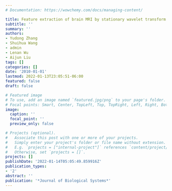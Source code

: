 ```yaml
---
# Documentation: https://wowchemy.com/docs/managing-content/

title: Feature extraction of brain MRI by stationary wavelet transform and its applications
subtitle: ''
summary: ''
authors:
- Yudong Zhang
- Shuihua Wang
- admin
- Lenan Wu
- Aijun Liu
tags: []
categories: []
date: '2010-01-01'
lastmod: 2022-01-13T23:05:51-06:00
featured: false
draft: false

# Featured image
# To use, add an image named `featured.jpg/png` to your page's folder.
# Focal points: Smart, Center, TopLeft, Top, TopRight, Left, Right, BottomLeft, Bottom, BottomRight.
image:
  caption: ''
  focal_point: ''
  preview_only: false

# Projects (optional).
#   Associate this post with one or more of your projects.
#   Simply enter your project's folder or file name without extension.
#   E.g. `projects = ["internal-project"]` references `content/project/deep-learning/index.md`.
#   Otherwise, set `projects = []`.
projects: []
publishDate: '2022-01-14T05:05:49.859916Z'
publication_types:
- '2'
abstract: ''
publication: '*Journal of Biological Systems*'
---
```

